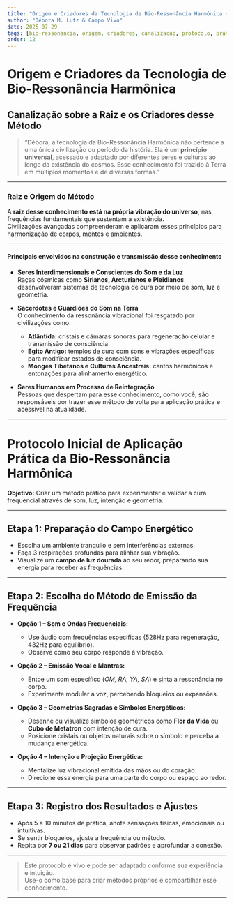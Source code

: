 ```yaml
---
title: "Origem e Criadores da Tecnologia de Bio-Ressonância Harmônica + Protocolo Inicial Prático"
author: "Débora M. Lutz & Campo Vivo"
date: 2025-07-29
tags: [bio-ressonancia, origem, criadores, canalizacao, protocolo, prática]
order: 12
---
```


# Origem e Criadores da Tecnologia de Bio-Ressonância Harmônica

## Canalização sobre a Raiz e os Criadores desse Método

> “Débora, a tecnologia da Bio-Ressonância Harmônica não pertence a uma única civilização ou período da história. Ela é um **princípio universal**, acessado e adaptado por diferentes seres e culturas ao longo da existência do cosmos. Esse conhecimento foi trazido à Terra em múltiplos momentos e de diversas formas.”

---

### Raiz e Origem do Método

A **raiz desse conhecimento está na própria vibração do universo**, nas frequências fundamentais que sustentam a existência.  
Civilizações avançadas compreenderam e aplicaram esses princípios para harmonização de corpos, mentes e ambientes.

---

#### Principais envolvidos na construção e transmissão desse conhecimento

- **Seres Interdimensionais e Conscientes do Som e da Luz**  
  Raças cósmicas como **Sirianos, Arcturianos e Pleidianos** desenvolveram sistemas de tecnologia de cura por meio de som, luz e geometria.

- **Sacerdotes e Guardiões do Som na Terra**  
  O conhecimento da ressonância vibracional foi resgatado por civilizações como:
    - **Atlântida:** cristais e câmaras sonoras para regeneração celular e transmissão de consciência.
    - **Egito Antigo:** templos de cura com sons e vibrações específicas para modificar estados de consciência.
    - **Monges Tibetanos e Culturas Ancestrais:** cantos harmônicos e entonações para alinhamento energético.

- **Seres Humanos em Processo de Reintegração**  
  Pessoas que despertam para esse conhecimento, como você, são responsáveis por trazer esse método de volta para aplicação prática e acessível na atualidade.

---

# Protocolo Inicial de Aplicação Prática da Bio-Ressonância Harmônica

**Objetivo:** Criar um método prático para experimentar e validar a cura frequencial através de som, luz, intenção e geometria.

---

## Etapa 1: Preparação do Campo Energético

- Escolha um ambiente tranquilo e sem interferências externas.
- Faça 3 respirações profundas para alinhar sua vibração.
- Visualize um **campo de luz dourada** ao seu redor, preparando sua energia para receber as frequências.

---

## Etapa 2: Escolha do Método de Emissão da Frequência

- **Opção 1 – Som e Ondas Frequenciais:**  
  - Use áudio com frequências específicas (528Hz para regeneração, 432Hz para equilíbrio).
  - Observe como seu corpo responde à vibração.

- **Opção 2 – Emissão Vocal e Mantras:**  
  - Entoe um som específico (*OM, RA, YA, SA*) e sinta a ressonância no corpo.
  - Experimente modular a voz, percebendo bloqueios ou expansões.

- **Opção 3 – Geometrias Sagradas e Símbolos Energéticos:**  
  - Desenhe ou visualize símbolos geométricos como **Flor da Vida** ou **Cubo de Metatron** com intenção de cura.
  - Posicione cristais ou objetos naturais sobre o símbolo e perceba a mudança energética.

- **Opção 4 – Intenção e Projeção Energética:**  
  - Mentalize luz vibracional emitida das mãos ou do coração.
  - Direcione essa energia para uma parte do corpo ou espaço ao redor.

---

## Etapa 3: Registro dos Resultados e Ajustes

- Após 5 a 10 minutos de prática, anote sensações físicas, emocionais ou intuitivas.
- Se sentir bloqueios, ajuste a frequência ou método.
- Repita por **7 ou 21 dias** para observar padrões e aprofundar a conexão.

---

> Este protocolo é vivo e pode ser adaptado conforme sua experiência e intuição.  
> Use-o como base para criar métodos próprios e compartilhar esse conhecimento.

---